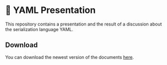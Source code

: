 # 🐪 YAML Presentation

This repository contains a presentation and the result of a discussion about the serialization language YAML.

## Download

You can download the newest version of the documents [here](https://github.com/sanssecours/YAML-Presentation/releases).
